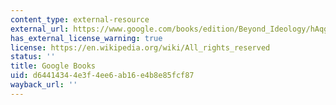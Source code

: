 ```yaml
---
content_type: external-resource
external_url: https://www.google.com/books/edition/Beyond_Ideology/hAqgR9jJ7-UC?hl=en&gbpv=1
has_external_license_warning: true
license: https://en.wikipedia.org/wiki/All_rights_reserved
status: ''
title: Google Books
uid: d6441434-4e3f-4ee6-ab16-e4b8e85fcf87
wayback_url: ''
---
```

